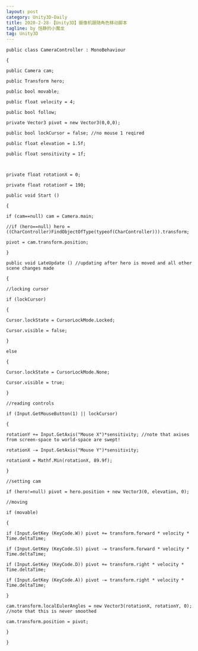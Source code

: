 ```yaml
---
layout: post
category: Unity3D-Daily
title: 2020-2-28-【Unity3D】摄像机跟随角色移动脚本
tagline: by 恬静的小魔龙
tag: Unity3D
---
```


<pre class="has">
<code>public class CameraController : MonoBehaviour

{

public Camera cam;

public Transform hero;

public bool movable;

public float velocity = 4;

public bool follow;

private Vector3 pivot = new Vector3(0,0,0);

public bool lockCursor = false; //no mouse 1 reqired

public float elevation = 1.5f;

public float sensitivity = 1f;



private float rotationX = 0;

private float rotationY = 190;

public void Start ()

{

if (cam==null) cam = Camera.main;

//if (hero==null) hero = ((CharController)FindObjectOfType(typeof(CharController))).transform;

pivot = cam.transform.position;

}

public void LateUpdate () //updating after hero is moved and all other scene changes made

{

//locking cursor

if (lockCursor)

{

Cursor.lockState = CursorLockMode.Locked;

Cursor.visible = false;

}

else

{

Cursor.lockState = CursorLockMode.None;

Cursor.visible = true;

}

//reading controls

if (Input.GetMouseButton(1) || lockCursor)

{

rotationY += Input.GetAxis("Mouse X")*sensitivity; //note that axises from screen-space to world-space are swept!

rotationX -= Input.GetAxis("Mouse Y")*sensitivity;

rotationX = Mathf.Min(rotationX, 89.9f);

}

//setting cam

if (hero!=null) pivot = hero.position + new Vector3(0, elevation, 0);

//moving

if (movable)

{

if (Input.GetKey (KeyCode.W)) pivot += transform.forward * velocity * Time.deltaTime;

if (Input.GetKey (KeyCode.S)) pivot -= transform.forward * velocity * Time.deltaTime;

if (Input.GetKey (KeyCode.D)) pivot += transform.right * velocity * Time.deltaTime;

if (Input.GetKey (KeyCode.A)) pivot -= transform.right * velocity * Time.deltaTime;

}

cam.transform.localEulerAngles = new Vector3(rotationX, rotationY, 0); //note that this is never smoothed

cam.transform.position = pivot;

}

}</code></pre>

<p> </p>